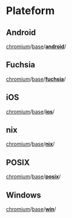 # Plateform



## Android

[chromium](https://github.com/chromium/chromium)/[base](https://github.com/chromium/chromium/tree/master/base)/**[android](https://github.com/chromium/chromium/tree/master/base/android)**/



## Fuchsia

[chromium](https://github.com/chromium/chromium)/[base](https://github.com/chromium/chromium/tree/master/base)/**[fuchsia](https://github.com/chromium/chromium/tree/master/base/fuchsia)**/



## iOS

[chromium](https://github.com/chromium/chromium)/[base](https://github.com/chromium/chromium/tree/master/base)/**[ios](https://github.com/chromium/chromium/tree/master/base/ios)**/



## nix

[chromium](https://github.com/chromium/chromium)/[base](https://github.com/chromium/chromium/tree/master/base)/**[nix](https://github.com/chromium/chromium/tree/master/base/nix)**/



## POSIX

[chromium](https://github.com/chromium/chromium)/[base](https://github.com/chromium/chromium/tree/master/base)/**[posix](https://github.com/chromium/chromium/tree/master/base/posix)**/



## Windows

[chromium](https://github.com/chromium/chromium)/[base](https://github.com/chromium/chromium/tree/master/base)/**[win](https://github.com/chromium/chromium/tree/master/base/win)**/